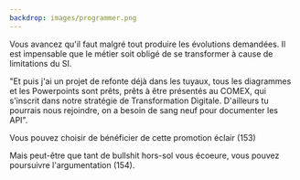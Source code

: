 ```yaml
---
backdrop: images/programmer.png
---
```



Vous avancez qu'il faut malgré tout produire les évolutions demandées. Il est impensable que le métier soit obligé de se transformer à cause de limitations du SI.

"Et puis j'ai un projet de refonte déjà dans les tuyaux, tous les diagrammes et les Powerpoints sont prêts, prêts à être présentés au COMEX, qui s'inscrit dans notre stratégie de Transformation Digitale. D'ailleurs tu pourrais nous rejoindre, on a besoin de sang neuf pour documenter les API".

Vous pouvez choisir de bénéficier de cette promotion éclair (153)

Mais peut-être que tant de bullshit hors-sol vous écoeure, vous pouvez poursuivre l'argumentation (154).

<Page url="/" instructions="" action="Retour cas départ !" condition="none" />
<Page url="/" instructions="" action="Retour cas départ !" condition="none" />
